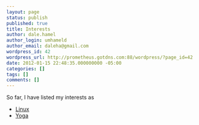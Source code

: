 ```yaml
---
layout: page
status: publish
published: true
title: Interests
author: dale.hamel
author_login: umhameld
author_email: daleha@gmail.com
wordpress_id: 42
wordpress_url: http://prometheus.gotdns.com:88/wordpress/?page_id=42
date: 2012-01-15 22:48:35.000000000 -05:00
categories: []
tags: []
comments: []
---
```

<p>So far, I have listed my interests as</p>

<ul>
<li><a href="http://blog.srvthe.net/linux" title="Linux">Linux</a></li>
<li><a href="http://blog.srvthe.net/yoga" title="Yoga">Yoga</a></li>
</ul>
